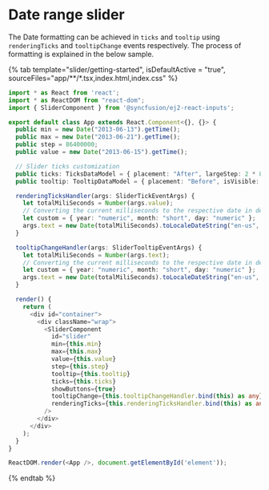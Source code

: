 # Date range slider

The Date formatting can be achieved in `ticks` and `tooltip` using `renderingTicks` and `tooltipChange` events respectively. The process
of formatting is explained in the below sample.

{% tab template="slider/getting-started", isDefaultActive = "true", sourceFiles="app/**/*.tsx,index.html,index.css" %}

```typescript
import * as React from 'react';
import * as ReactDOM from "react-dom";
import { SliderComponent } from '@syncfusion/ej2-react-inputs';

export default class App extends React.Component<{}, {}> {
  public min = new Date("2013-06-13").getTime();
  public max = new Date("2013-06-21").getTime();
  public step = 86400000;
  public value = new Date("2013-06-15").getTime();

  // Slider ticks customization
  public ticks: TicksDataModel = { placement: "After", largeStep: 2 * 86400000 };
  public tooltip: TooltipDataModel = { placement: "Before", isVisible: true };

  renderingTicksHandler(args: SliderTickEventArgs) {
    let totalMiliSeconds = Number(args.value);
    // Converting the current milliseconds to the respective date in desired format
    let custom = { year: "numeric", month: "short", day: "numeric" };
    args.text = new Date(totalMiliSeconds).toLocaleDateString("en-us", custom);
  }

  tooltipChangeHandler(args: SliderTooltipEventArgs) {
    let totalMiliSeconds = Number(args.text);
    // Converting the current milliseconds to the respective date in desired format
    let custom = { year: "numeric", month: "short", day: "numeric" };
    args.text = new Date(totalMiliSeconds).toLocaleDateString("en-us", custom);
  }

  render() {
    return (
      <div id="container">
        <div className="wrap">
          <SliderComponent
            id="slider"
            min={this.min}
            max={this.max}
            value={this.value}
            step={this.step}
            tooltip={this.tooltip}
            ticks={this.ticks}
            showButtons={true}
            tooltipChange={this.tooltipChangeHandler.bind(this) as any}
            renderingTicks={this.renderingTicksHandler.bind(this) as any}
          />
        </div>
      </div>
    );
  }
}

ReactDOM.render(<App />, document.getElementById('element'));

```

{% endtab %}
